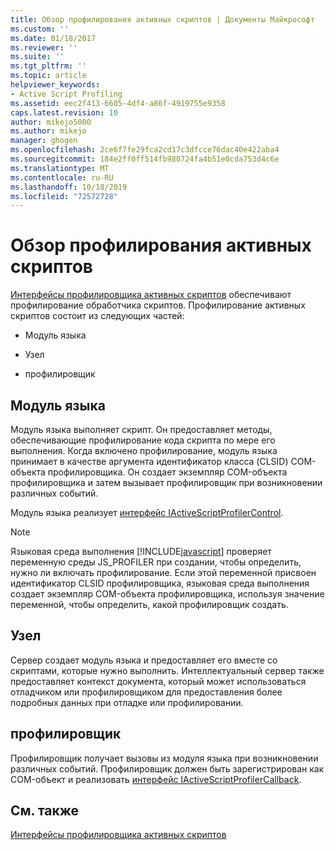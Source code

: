 ```yaml
---
title: Обзор профилирования активных скриптов | Документы Майкрософт
ms.custom: ''
ms.date: 01/18/2017
ms.reviewer: ''
ms.suite: ''
ms.tgt_pltfrm: ''
ms.topic: article
helpviewer_keywords:
- Active Script Profiling
ms.assetid: eec2f413-6605-4df4-a86f-4919755e9358
caps.latest.revision: 10
author: mikejo5000
ms.author: mikejo
manager: ghogen
ms.openlocfilehash: 2ce6f7fe29fca2cd17c3dfcce76dac40e422aba4
ms.sourcegitcommit: 184e2ff0ff514fb980724fa4b51e0cda753d4c6e
ms.translationtype: MT
ms.contentlocale: ru-RU
ms.lasthandoff: 10/18/2019
ms.locfileid: "72572728"
---
```

# <a name="active-script-profiling-overview"></a>Обзор профилирования активных скриптов
[Интерфейсы профилировщика активных скриптов](../winscript/reference/active-script-profiler-interfaces.md) обеспечивают профилирование обработчика скриптов. Профилирование активных скриптов состоит из следующих частей:  
  
- Модуль языка  
  
- Узел  
  
- профилировщик  
  
## <a name="language-engine"></a>Модуль языка  
 Модуль языка выполняет скрипт. Он предоставляет методы, обеспечивающие профилирование кода скрипта по мере его выполнения. Когда включено профилирование, модуль языка принимает в качестве аргумента идентификатор класса (CLSID) COM-объекта профилировщика. Он создает экземпляр COM-объекта профилировщика и затем вызывает профилировщик при возникновении различных событий.  
  
 Модуль языка реализует [интерфейс IActiveScriptProfilerControl](../winscript/reference/iactivescriptprofilercontrol-interface.md).  
  
> [!NOTE]
> Языковая среда выполнения [!INCLUDE[javascript](../javascript/includes/javascript-md.md)] проверяет переменную среды JS_PROFILER при создании, чтобы определить, нужно ли включать профилирование. Если этой переменной присвоен идентификатор CLSID профилировщика, языковая среда выполнения создает экземпляр COM-объекта профилировщика, используя значение переменной, чтобы определить, какой профилировщик создать.  
  
## <a name="host"></a>Узел  
 Сервер создает модуль языка и предоставляет его вместе со скриптами, которые нужно выполнить. Интеллектуальный сервер также предоставляет контекст документа, который может использоваться отладчиком или профилировщиком для предоставления более подробных данных при отладке или профилировании.  
  
## <a name="profiler"></a>профилировщик  
 Профилировщик получает вызовы из модуля языка при возникновении различных событий. Профилировщик должен быть зарегистрирован как COM-объект и реализовать [интерфейс IActiveScriptProfilerCallback](../winscript/reference/iactivescriptprofilercallback-interface.md).  
  
## <a name="see-also"></a>См. также  
 [Интерфейсы профилировщика активных скриптов](../winscript/reference/active-script-profiler-interfaces.md)